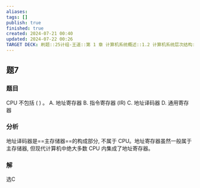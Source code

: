 ```yaml
---
aliases: 
tags: []
publish: true
finished: true
created: 2024-07-21 00:40
updated: 2024-07-22 00:26
TARGET DECK: 刷题::25计组-王道::第 1 章 计算机系统概述::1.2 计算机系统层次结构::题7
---
```


## 题7
### 题目
CPU 不包括 ( ) 。
A. 地址寄存器 
B. 指令寄存器 (IR) 
C. 地址译码器 
D. 通用寄存器
### 分析
地址译码器是==主存储器==的构成部分, 不属于 CPU。地址寄存器虽然一般属于主存储器, 但现代计算机中绝大多数 CPU 内集成了地址寄存器。
### 解
选C
